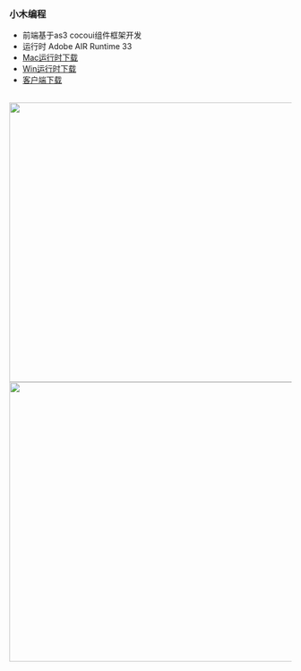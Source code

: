 ###  小木编程

* 前端基于as3 cocoui组件框架开发
* 运行时 Adobe AIR Runtime 33 
* [Mac运行时下载](https://airsdk.harman.com/assets/downloads/AdobeAIR.dmg) 
* [Win运行时下载](https://airsdk.harman.com/assets/downloads/AdobeAIR.exe)
* [客户端下载](https://github.com/wosxieez/XiaoMuCoder/releases)
<br/>
<img src="https://hefeixiaomu.oss-cn-hangzhou.aliyuncs.com/coco/screen8.png" alt="" width="800" height="500"/>
<br/>
<img src="https://hefeixiaomu.oss-cn-hangzhou.aliyuncs.com/coco/screen9.png" alt="" width="800" height="500"/>
